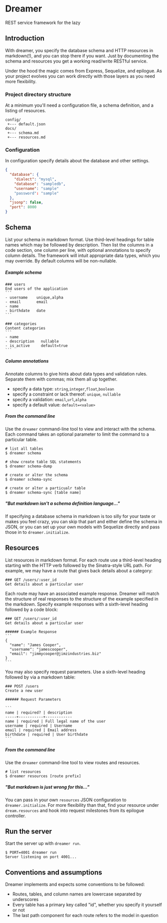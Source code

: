 # Dreamer

REST service framework for the lazy

## Introduction

With dreamer, you specify the database schema and HTTP resources in markdown(!), and you can stop there if you want.  Just by documenting the schema and resources you get a working read/write RESTful service.

Under the hood the magic comes from Express, Sequelize, and epilogue.  As your project evolves you can work directly with those layers as you need more flexibility.

### Project directory structure

At a minimum you'll need a configuration file, a schema definition, and a listing of resources.

```
config/
 +--- default.json
docs/
 +--- schema.md
 +--- resources.md
```

### Configuration

In configuration specify details about the database and other settings.

```json
{
  "database": {
    "dialect": "mysql",
    "database": "sampledb",
    "username": "sample"
    "password": "sample"
  },
  "jsonp": false,
  "port": 8000
}
```

## Schema

List your schema in markdown format.  Use third-level headings for table names which may be followed by description.  Then list the columns in a code section, one column per line, with optional annotations to specify column details.  The framework will intuit appropriate data types, which you may override.  By default columns will be non-nullable.

##### Example schema

    ### users
    End users of the application
    ```
    - username    unique,alpha
    - email       email
    - name
    - birthdate   date
    ```
    
    ### categories
    Content categories
    ```
    - name
    - description   nullable
    - is_active     default=true
    ```

##### Column annotations

Annotate columns to give hints about data types and validation rules.  Separate them with commas; mix them all up together.

- specify a data type: `string`,`integer`,`float`,`boolean`
- specify a constraint or lack thereof: `unique`, `nullable` 
- specify a validation: `email`,`url`,`alpha` 
- specify a default value: `default=<value>`

##### From the command line

Use the `dreamer` command-line tool to view and interact with the schema.  Each command takes an optional parameter to limit the command to a particular table.

```
# list all tables
$ dreamer schema 

# show create table SQL statements
$ dreamer schema-dump

# create or alter the schema
$ dreamer schema-sync

# create or alter a particualr table
$ dreamer schema-sync [table name]
```

##### "But markdown isn't a schema definition language..."

If specifying a database schema in markdown is too silly for your taste or makes you feel crazy, you can skip that part and either define the schema in JSON, or you can set up your own models with Sequelize directly and pass those in to `dreamer.initialize`.


## Resources

List resources in markdown format.  For each route use a third-level heading starting with the HTTP verb followed by the Sinatra-style URL path.  For example, we may have a route that gives back details about a category:

```
### GET /users/:user_id
Get details about a particular user
```

Each route may have an associated example response.  Dreamer will match the structure of real responses to the structure of the example specified in the markdown.  Specify example responses with a sixth-level heading followed by a code block:

    ### GET /users/:user_id
    Get details about a particular user
    
    ###### Example Response
    ```
    {
      "name": "James Cooper",
      "username": "jamescooper",
      "email": "jimmycooper@jimzindustries.biz"
    }
    ```

You may also specify request parameters.  Use a sixth-level heading followed by via a markdown table:

    ### POST /users
    Create a new user
    
    ###### Request Parameters

    ```
    name | required? | description
    -----+-----------+------------
    name | required | Full legal name of the user
    username | required | Username
    email | required | Email address
    birthdate | required | User birthdate
    ```

##### From the command line

Use the `dreamer` command-line tool to view routes and resources.

```
# list resources
$ dreamer resources [route prefix]
```

##### "But markdown is just wrong for this..."

You can pass in your own `resources` JSON configuration to `dreamer.initialize`.  For more flexibility than that, find your resource under `dream.resources` and hook into request milestones from its epilogue controller. 

## Run the server

Start the server up with `dreamer run`.

```
$ PORT=4001 dreamer run
Server listening on port 4001...
```

## Conventions and assumptions

Dreamer implements and expects some conventions to be followed:

- Routes, tables, and column names are lowercase separated by underscores
- Every table has a primary key called "id", whether you specify it yourself or not
- The last path component for each route refers to the model in question


